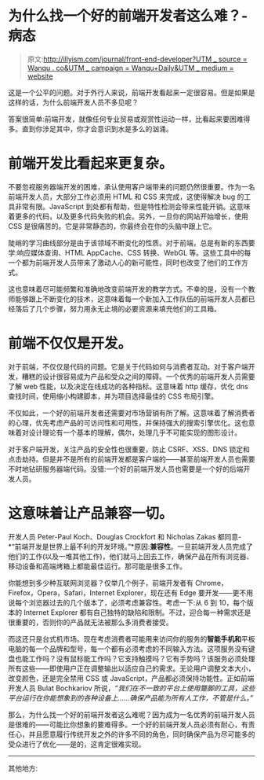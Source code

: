 # 为什么找一个好的前端开发者这么难？-病态

> 原文:[http://illyism.com/journal/front-end-developer?UTM _ source = Wanqu . co&UTM _ campaign = Wanqu+Daily&UTM _ medium = website](http://illyism.com/journal/front-end-developer?utm_source=wanqu.co&utm_campaign=Wanqu+Daily&utm_medium=website)

这是一个公平的问题。对于外行人来说，前端开发看起来一定很容易。但是如果是这样的话，为什么前端开发人员不多见呢？

答案很简单:前端开发，就像任何专业贸易或观赏性运动一样，比看起来要困难得多。直到你涉足其中，你才会意识到水是多么的汹涌。

# 前端开发比看起来更复杂。

不要忽视服务器端开发的困难，承认使用客户端带来的问题仍然很重要。作为一名前端开发人员，大部分工作必须用 HTML 和 CSS 来完成，这使得解决 bug 的工具非常有限。JavaScript 到处都有帮助，但是特性检测会带来性能开销。这意味着更多的代码，以及更多代码失败的机会。另外，一旦你的网站开始增长，使用 CSS 是很痛苦的。它是非常静态的，你最终会在你的头脑中跟上它。

陡峭的学习曲线部分是由于该领域不断变化的性质。对于前端，总是有新的东西要学:响应媒体查询、HTML AppCache、CSS 转换、WebGL 等。这些工具中的每一个都为前端开发人员带来了激动人心的新可能性，同时也改变了他们的工作方式。

这也意味着尽可能频繁和准确地改变前端开发的教学方式。不幸的是，没有一个教师能够跟上不断变化的技术，这意味着每一个新加入工作队伍的前端开发人员都已经落后了几个步骤，努力用永无止境的必要资源来填充他们的工具箱。

# 前端不仅仅是开发。

对于前端，不仅仅是代码的问题。它是关于代码如何与消费者互动。对于客户端开发，糟糕的设计很容易成为产品和受众之间的障碍。一个优秀的前端开发人员需要了解 web 性能，以及决定在线成功的各种指标。这意味着 http 缓存，优化 dns 查找时间，使用缩小构建脚本，并为项目选择最佳的 CSS 布局引擎。

不仅如此，一个好的前端开发者还需要对市场营销有所了解。这意味着了解消费者的心理，优先考虑产品的可访问性和可用性，并保持强大的搜索引擎优化。这也意味着对设计理论有一个基本的理解，偶尔，处理几乎不可能实现的图形设计。

对于客户端开发，关注产品的安全性也很重要，防止 CSRF、XSS、DNS 锁定和点击劫持。但是并不是所有的前端开发都是客户端的——甚至前端开发人员也需要不时地钻研服务器端代码。没错:一个好的前端开发人员也需要是一个好的后端开发人员。

# 这意味着让产品兼容一切。

开发人员 Peter-Paul Koch、Douglas Crockfort 和 Nicholas Zakas 都同意- *“前端开发是世界上最不利的开发环境。”*原因:**兼容性**。一旦前端开发人员完成了他们的工作(以及一堆其他工作)，他们就马上回去工作，确保产品在所有浏览器、移动设备和高端烤箱上都能最佳运行。那可能是很多工作。

你能想到多少种互联网浏览器？仅举几个例子，前端开发者有 Chrome，Firefox，Opera，Safari，Internet Explorer，现在还有 Edge 要开发——更不用说每个浏览器过去的几个版本了，必须考虑兼容性。考虑一下:从 6 到 10，每个版本的 Internet Explorer 都有自己独特的缺陷和限制。不过，迎合每一种需求还是很重要的，否则你的产品就无法被那么多消费者接受。

而这还只是台式机市场。现在考虑消费者可能用来访问你的服务的**智能手机和**平板电脑的每一个品牌和型号，每一个都有必须考虑的不同输入方法。这项服务没有键盘也能工作吗？没有鼠标能工作吗？它支持触摸吗？它有手势吗？该服务必须处理所有这些——即使用户正在调整输出以适应自己的需求。无论用户调整文本大小，改变颜色，还是完全禁用 CSS 或 JavaScript，产品都必须保持功能性。正如前端开发人员 Bulat Bochkariov 所说，*“我们在不一致的平台上使用蹩脚的工具，这些平台运行在你能想象到的各种设备上……确保产品能为所有人工作，不管是什么。”*

那么，为什么找一个好的前端开发者这么难呢？因为成为一名优秀的前端开发人员是很难的——可能比你想象的要难得多。一个好的前端开发人员必须有耐心，有责任心，并且愿意履行传统开发之外的许多不同的角色，同时确保产品为尽可能多的受众进行了优化——是的，这肯定很难实现。

* * *

其他地方: